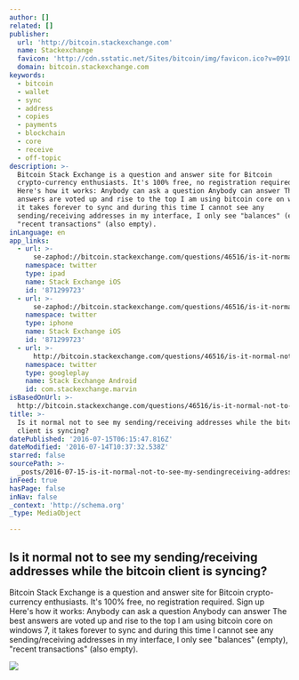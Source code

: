 ```yaml
---
author: []
related: []
publisher:
  url: 'http://bitcoin.stackexchange.com'
  name: Stackexchange
  favicon: 'http://cdn.sstatic.net/Sites/bitcoin/img/favicon.ico?v=0910168c5c65'
  domain: bitcoin.stackexchange.com
keywords:
  - bitcoin
  - wallet
  - sync
  - address
  - copies
  - payments
  - blockchain
  - core
  - receive
  - off-topic
description: >-
  Bitcoin Stack Exchange is a question and answer site for Bitcoin
  crypto-currency enthusiasts. It's 100% free, no registration required. Sign up
  Here's how it works: Anybody can ask a question Anybody can answer The best
  answers are voted up and rise to the top I am using bitcoin core on windows 7,
  it takes forever to sync and during this time I cannot see any
  sending/receiving addresses in my interface, I only see "balances" (empty),
  "recent transactions" (also empty).
inLanguage: en
app_links:
  - url: >-
      se-zaphod://bitcoin.stackexchange.com/questions/46516/is-it-normal-not-to-see-my-sending-receiving-addresses-while-the-bitcoin-client
    namespace: twitter
    type: ipad
    name: Stack Exchange iOS
    id: '871299723'
  - url: >-
      se-zaphod://bitcoin.stackexchange.com/questions/46516/is-it-normal-not-to-see-my-sending-receiving-addresses-while-the-bitcoin-client
    namespace: twitter
    type: iphone
    name: Stack Exchange iOS
    id: '871299723'
  - url: >-
      http://bitcoin.stackexchange.com/questions/46516/is-it-normal-not-to-see-my-sending-receiving-addresses-while-the-bitcoin-client
    namespace: twitter
    type: googleplay
    name: Stack Exchange Android
    id: com.stackexchange.marvin
isBasedOnUrl: >-
  http://bitcoin.stackexchange.com/questions/46516/is-it-normal-not-to-see-my-sending-receiving-addresses-while-the-bitcoin-client
title: >-
  Is it normal not to see my sending/receiving addresses while the bitcoin
  client is syncing?
datePublished: '2016-07-15T06:15:47.816Z'
dateModified: '2016-07-14T10:37:32.538Z'
starred: false
sourcePath: >-
  _posts/2016-07-15-is-it-normal-not-to-see-my-sendingreceiving-addresses-while.md
inFeed: true
hasPage: false
inNav: false
_context: 'http://schema.org'
_type: MediaObject

---
```

<article style=""><h1>Is it normal not to see my sending/receiving addresses while the bitcoin client is syncing?</h1><p>Bitcoin Stack Exchange is a question and answer site for Bitcoin crypto-currency enthusiasts. It's 100% free, no registration required. Sign up Here's how it works: Anybody can ask a question Anybody can answer The best answers are voted up and rise to the top I am using bitcoin core on windows 7, it takes forever to sync and during this time I cannot see any sending/receiving addresses in my interface, I only see "balances" (empty), "recent transactions" (also empty).</p><img src="http://cdn.sstatic.net/Sites/bitcoin/img/apple-touch-icon.png?v=a43e5a337e6b&amp;a" /></article>